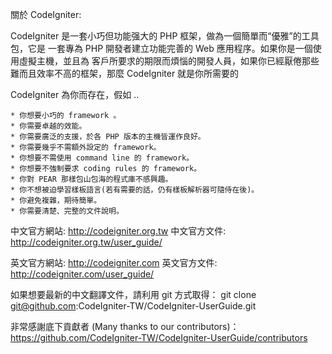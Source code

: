 關於 CodeIgniter:

CodeIgniter 是一套小巧但功能强大的 PHP 框架，做為一個簡單而“優雅”的工具包，它是
一套專為 PHP 開發者建立功能完善的 Web 應用程序。如果你是一個使用虛擬主機，並且為
客戶所要求的期限而煩惱的開發人員，如果你已經厭倦那些難而且效率不高的框架，那麼
CodeIgniter 就是你所需要的

CodeIgniter 為你而存在，假如 ..

    * 你想要小巧的 framework 。
    * 你需要卓越的效能。
    * 你需要廣泛的支援，於各 PHP 版本的主機皆運作良好。
    * 你需要幾乎不需額外設定的 framework。
    * 你想要不需使用 command line 的 framework。
    * 你想要不強制要求 coding rules 的 framework。
    * 你對 PEAR 那樣包山包海的程式庫不感興趣。
    * 你不想被迫學習樣板語言(若有需要的話，仍有樣板解析器可隨侍在後)。
    * 你避免複雜，期待簡單。
    * 你需要清楚、完整的文件說明。

中文官方網站: http://codeigniter.org.tw
中文官方文件: http://codeigniter.org.tw/user_guide/

英文官方網站: http://codeigniter.com
英文官方文件: http://codeigniter.com/user_guide/

如果想要最新的中文翻譯文件，請利用 git 方式取得：
git clone git@github.com:CodeIgniter-TW/CodeIgniter-UserGuide.git

非常感謝底下貢獻者 (Many thanks to our contributors)：
https://github.com/CodeIgniter-TW/CodeIgniter-UserGuide/contributors
